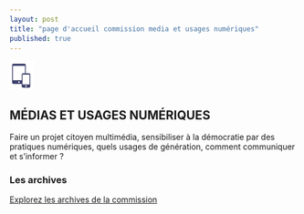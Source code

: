 ```yaml
---
layout: post
title: "page d'accueil commission media et usages numériques"
published: true
---
```


![logo commission](../../images/iconeMediaNum.PNG)

## MÉDIAS ET USAGES NUMÉRIQUES

Faire un projet citoyen multimédia, sensibiliser à la démocratie par des pratiques numériques, quels usages de génération, comment communiquer et s’informer ?
### Les archives
[Explorez les archives de la commission](archives/ "lien vers les archives")
